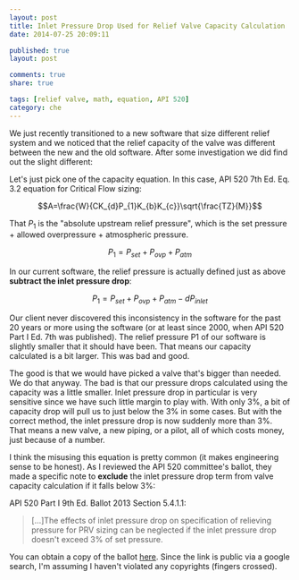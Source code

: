 ```yaml
---
layout: post
title: Inlet Pressure Drop Used for Relief Valve Capacity Calculation
date: 2014-07-25 20:09:11

published: true
layout: post

comments: true
share: true

tags: [relief valve, math, equation, API 520]
category: che
---
```


We just recently transitioned to a new software that size different relief system and we noticed that the relief capacity of the valve was different between the new and the old software. After some investigation we did find out the slight different:

Let's just pick one of the capacity equation. In this case, API 520 7th Ed. Eq. 3.2 equation for Critical Flow sizing:

$$A=\frac{W}{CK_{d}P_{1}K_{b}K_{c}}\sqrt{\frac{TZ}{M}}$$

That $P_1$ is the "absolute upstream relief pressure", which is the set pressure + allowed overpressure + atmospheric pressure. 

$$P_1=P_{set}+P_{ovp}+P_{atm}$$

In our current software, the relief pressure is actually defined just as above **subtract the inlet pressure drop**:

$$P_1=P_{set}+P_{ovp}+P_{atm} - dP_{inlet}$$

Our client never discovered this inconsistency in the software for the past 20 years or more using the software (or at least since 2000, when API 520 Part I Ed. 7th was published). The relief pressure P1 of our software is slightly smaller that it should have been. That means our capacity calculated is a bit larger. This was bad and good. 

The good is that we would have picked a valve that's bigger than needed. We do that anyway. The bad is that our pressure drops calculated using the capacity was a little smaller. Inlet pressure drop in particular is very sensitive since we have such little margin to play with. With only 3%, a bit of capacity drop will pull us to just below the 3% in some cases. But with the correct method, the inlet pressure drop is now suddenly more than 3%. That means a new valve, a new piping, or a pilot, all of which costs money, just because of a number.

I think the misusing this equation is pretty common (it makes engineering sense to be honest). As I reviewed the API 520 committee's ballot, they made a specific note to **exclude** the inlet pressure drop term from valve capacity calculation if it falls below 3%:

API 520 Part I 9th Ed. Ballot 2013 Section 5.4.1.1:

>[...]The effects of inlet pressure drop on specification of relieving pressure for PRV sizing can be neglected if the inlet pressure drop doesn't exceed 3% of set pressure.

You can obtain a copy of the ballot [here][1]. Since the link is public via a google search, I'm assuming I haven't violated any copyrights (fingers crossed). 

[1]: http://ballots.api.org/cre/scprs/ballots/docs/520Part1/520Part19thBallot2July2013.pdf



